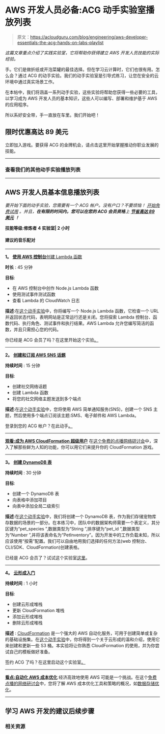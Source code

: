 # AWS 开发人员必备:ACG 动手实验室播放列表

> 原文：<https://acloudguru.com/blog/engineering/aws-developer-essentials-the-acg-hands-on-labs-playlist>

*这篇文章重点介绍了实践实验室，它将帮助你获得建立 AWS 开发人员技能的实际经验。*

手。它们是做折纸或开泡菜罐的最佳选择。但在学习云计算时，它们也很有用。怎么会？通过 ACG 的动手实验。我们的动手实验室是引导式练习，让您在安全的云环境中通过真实场景工作。

在本帖中，我们将涵盖一系列动手实验，这些实验将帮助您获得一些必要的工具，以学习成为 AWS 开发人员的基本知识，这些人可以编写、部署和维护基于 AWS 的应用程序。

所以系好安全带，手一直放在车里。我们开始吧！

## 限时优惠高达 89 美元

立即加入游戏。要获得 ACG 的金牌机会，请点击这里开始掌握推动你职业发展的技能。

* * *

### 查看我们的其他动手实验播放列表

* * *

## AWS 开发人员基本信息播放列表

**要开始下面的动手实验，您需要有一个 ACG 帐户。没有户口？不要烦恼！* [*开始免费试用*](https://acloudguru.com/pricing) *。并且，**在有限的时间内，您可以在您的 ACG 会员资格**上* [***节省高达 89 美元***](https://acloudguru.com/content/cloudgames?utm_source=site&utm_medium=blog&utm_campaign=2021_cloudgames) ***！****

**技能等级:修炼者**
**4 实验室| 2 小时**

#### 建议的音乐配对

* * *

**1。** [**使用 AWS 控制台**创建 Lambda 函数](https://acloudguru.com/hands-on-labs/creating-a-lambda-function-using-the-aws-console)

**时长** : 45 分钟

**目标**:

*   在 AWS 控制台中创作 Node.js Lambda 函数
*   使用测试事件测试函数
*   查看 Lambda 的 CloudWatch 日志

**描述**:在[这个动手实验](https://acloudguru.com/hands-on-labs/creating-a-lambda-function-using-the-aws-console)中，你将编写一个 Node.js Lambda 函数，它检查一个 URL 并返回状态代码，表明网站是正常运行还是关闭。您将探索 Lambda 控制台、函数代码、执行角色、测试事件和执行结果。AWS Lambda 允许您编写简洁的函数，并且只需担心您的代码。

你已经是 ACG 会员了吗？在这里开始这个实验[。](https://learn.acloud.guru/handson/a0645bc3-152d-44c8-8706-bf309f4c846e)

* * *

**2。** [**创建和订阅 AWS SNS 话题**](https://acloudguru.com/hands-on-labs/creating-and-subscribing-to-aws-sns-topics)

**持续时间** : 15 分钟

**目标**:

*   创建社交网络话题
*   创建 Lambda 函数
*   将您的社交网络主题发送到多个端点

**描述**:在[这个动手实验](https://acloudguru.com/hands-on-labs/creating-and-subscribing-to-aws-sns-topics)中，您将使用 AWS 简单通知服务(SNS)，创建一个 SNS 主题，然后使用多个端点订阅该主题:SMS、电子邮件和 AWS Lambda。

登录到您的 ACG 帐户？在此动手[。](https://learn.acloud.guru/handson/1167a5fe-7953-4f6c-89ed-50e8b18ccac3)

* * *

**[观看:成为 AWS CloudFormation 超级用户](https://acloudguru.com/content/become-an-aws-cloudformation-power-user)** 在[这个免费的点播网络研讨会](https://acloudguru.com/content/become-an-aws-cloudformation-power-user)中，深入了解那些鲜为人知的功能，你可以用它们来提升你的 CloudFormation 游戏。

* * *

**3。** [**创建 DynamoDB 表**](https://acloudguru.com/hands-on-labs/creating-a-dynamodb-table)

**持续时间** : 30 分钟

**目标**:

*   创建一个 DynamoDB 表
*   向表格中添加项目
*   向表中添加全局二级索引

**描述**:在[这个动手实验](https://acloudguru.com/hands-on-labs/creating-a-dynamodb-table)中，我们将创建一个 DynamoDB 表，作为我们存储宠物库存数据的场景的一部分。在本练习中，团队中的数据架构师需要一个表定义，其分区键为“pet_species ”,数据类型为“String ”,排序键为“pet_id ”,数据类型为“Number ”,并将该表命名为“PetInventory”。因为开发中的工作负载未知，所以应该使用“按需”配置。我们可以自由地用我们选择的任何方法(web 控制台、CLI/SDK、CloudFormation)创建表格。

已经是 ACG 会员了？试试这个实验室[这里](https://learn.acloud.guru/handson/d524d389-9ee2-490a-9f2d-95e0502b3682)。

* * *

**4。** [**云形成入门**](https://acloudguru.com/hands-on-labs/getting-started-with-cloudformation)

**持续时间** : 1 小时

**目标**:

*   创建云形成堆栈
*   更新 CloudFormation 堆栈
*   添加云形成堆栈
*   删除云形成堆栈

**描述** : [CloudFormation](https://acloudguru.com/course/introduction-to-aws-cloudformation) 是一个强大的 AWS 自动化服务，可用于创建简单或复杂的基础设施集。在[这个动手实验](https://acloudguru.com/hands-on-labs/getting-started-with-cloudformation)中，你将得到一个关于云形成的温和介绍，使用它来创建和更新一些 S3 桶。本实验将让你熟悉 CloudFormation 的使用，并为你尝试自己的模板做好准备。

签约 ACG 了吗？在这里启动这个实验室[。](https://learn.acloud.guru/handson/8a73c444-d5a3-461a-81fd-0cb4f0a56103)

* * *

[**看点:自动化 AWS 成本优化**](https://go.acloudguru.com/AWS-Cost-Optimization-Webinar)
经济高效地使用 AWS 可能是一个挑战。在这个[免费点播的网络研讨会](https://go.acloudguru.com/AWS-Cost-Optimization-Webinar)中，您将了解 AWS 成本优化工具和策略的概况，如[数据存储优化](https://acloudguru.com/course/introduction-to-optimizing-data-storage-in-aws)。

* * *

## 学习 AWS 开发的建议后续步骤

### 相关资源